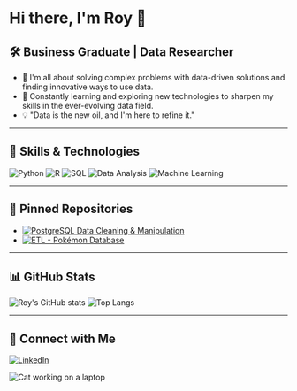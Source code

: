 # Hi there, I'm Roy 👋

## 🛠️ Business Graduate | Data Researcher

- 🚀 I'm all about solving complex problems with data-driven solutions and finding innovative ways to use data.
- 🔧 Constantly learning and exploring new technologies to sharpen my skills in the ever-evolving data field.
- 💡 "Data is the new oil, and I'm here to refine it."

---

## 🚀 Skills & Technologies
![Python](https://img.shields.io/badge/-Python-3776AB?style=flat-square&logo=python&logoColor=white)
![R](https://img.shields.io/badge/-R-276DC3?style=flat-square&logo=r&logoColor=white)
![SQL](https://img.shields.io/badge/-SQL-4479A1?style=flat-square&logo=postgresql&logoColor=white)
![Data Analysis](https://img.shields.io/badge/-Data%20Analysis-FFC107?style=flat-square&logo=google-analytics&logoColor=white)
![Machine Learning](https://img.shields.io/badge/-Machine%20Learning-34A853?style=flat-square&logo=tensorflow&logoColor=white)

---

## 📌 Pinned Repositories
- [![PostgreSQL Data Cleaning & Manipulation](https://github-readme-stats.vercel.app/api/pin/?username=RJT28&repo=PostgreSQL-data-cleaning-manipulation&theme=dark)](https://github.com/RJT28/PostgreSQL-data-cleaning-manipulation)
- [![ETL - Pokémon Database](https://github-readme-stats.vercel.app/api/pin/?username=RJT28&repo=ETL---pokemon-database&theme=dark)](https://github.com/RJT28/ETL---pokemon-database)

---

## 📊 GitHub Stats
![Roy's GitHub stats](https://github-readme-stats.vercel.app/api?username=RJT28&show_icons=true&theme=radical)
![Top Langs](https://github-readme-stats.vercel.app/api/top-langs/?username=RJT28&layout=compact&theme=radical)

---

## 🔗 Connect with Me
[![LinkedIn](https://design.canva.ai/2p8e2zbx)](https://www.linkedin.com/in/roy-jaime-torres-6a3197a1/)

![Cat working on a laptop](https://media.giphy.com/media/JIX9t2j0ZTN9S/giphy.gif)
